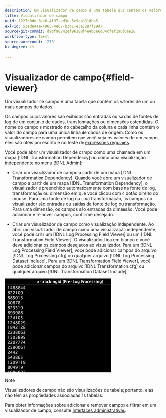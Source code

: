 ```yaml
---
description: Um visualizador de campo é uma tabela que contém os valores de um ou mais campos de dados.
title: Visualizador de campo
uuid: 1227b0de-6ae8-4f97-ad3e-5c9ead818ba5
exl-id: 53ede4aa-4865-4e67-b3b1-e3e6287f29d7
source-git-commit: d9df90242ef96188f4e4b5e6d04cfef196b0a628
workflow-type: tm+mt
source-wordcount: '279'
ht-degree: 1%

---
```


# Visualizador de campo{#field-viewer}

Um visualizador de campo é uma tabela que contém os valores de um ou mais campos de dados.

Os campos cujos valores são exibidos são entradas ou saídas de fontes de log de um conjunto de dados, transformações ou dimensões estendidas. O nome do campo é mostrado no cabeçalho da coluna e cada linha contém o valor do campo para uma única linha de dados de origem. Como os visualizadores de campo permitem que você veja os valores de um campo, eles são úteis por escrito e no teste de [expressões regulares](../../../../../home/c-dataset-const-proc/c-reg-exp.md#concept-070077baa419475094ef0469e92c5b9c).

Você pode abrir um visualizador de campo como uma chamada em um mapa [!DNL Transformation Dependency] ou como uma visualização independente no menu [!DNL Admin]:

* Criar um visualizador de campo a partir de um mapa [!DNL Transformation Dependency]. Quando você abre um visualizador de campo a partir de um mapa [!DNL Transformation Dependency], o visualizador é preenchido automaticamente com base na fonte de log, transformação ou dimensão em que você clicou com o botão direito do mouse. Para uma fonte de log ou uma transformação, os campos no visualizador são entradas ou saídas da fonte de log ou transformação. Para uma dimensão, os campos são entradas da dimensão. Você pode adicionar e remover campos, conforme desejado.

* Criar um visualizador de campo como visualização independente. Ao abrir um visualizador de campo como uma visualização independente, você pode criar um [!DNL Log Processing Field Viewer] ou um [!DNL Transformation Field Viewer]. O visualizador fica em branco e você deve adicionar os campos desejados ao visualizador. Para um [!DNL Log Processing Field Viewer], você pode adicionar campos do arquivo [!DNL Log Processing.cfg] ou qualquer arquivo [!DNL Log Processing Dataset Include]. Para um [!DNL Transformation Field Viewer], você pode adicionar campos do arquivo [!DNL Transformation.cfg] ou qualquer arquivo [!DNL Transformation Dataset Include].

![](assets/vis_FieldViewer_OneField.png)

>[!NOTE]
>
>Visualizadores de campo não são visualizações de tabela; portanto, elas não têm as propriedades associadas às tabelas.

Para obter informações sobre adicionar e remover campos e filtrar em um visualizador de campo, consulte [Interfaces administrativas](../../../../../home/c-get-started/c-admin-intrf/c-admin-intrf.md#concept-855c1a91e1a948969fab592adca15f74).
